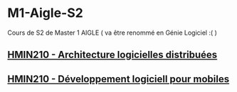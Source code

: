 # M1-Aigle-S2
Cours de S2 de Master 1 AIGLE ( va être renommé en Génie Logiciel :( )

## [HMIN210 - Architecture logicielles distribuées](HMIN210)

## [HMIN210 - Développement logiciell pour mobiles](HMIN205)